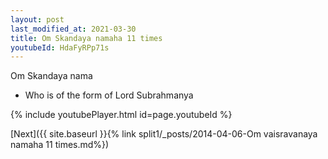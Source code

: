 ```yaml
---
layout: post
last_modified_at: 2021-03-30
title: Om Skandaya namaha 11 times
youtubeId: HdaFyRPp71s
---
```

 
 
Om Skandaya nama 
 
 -  Who is of the form of Lord Subrahmanya 
 
  
 
  
 
 
 
 
 
 


{% include youtubePlayer.html id=page.youtubeId %}
 
[Next]({{ site.baseurl }}{% link  split1/_posts/2014-04-06-Om vaisravanaya namaha 11 times.md%})
 
